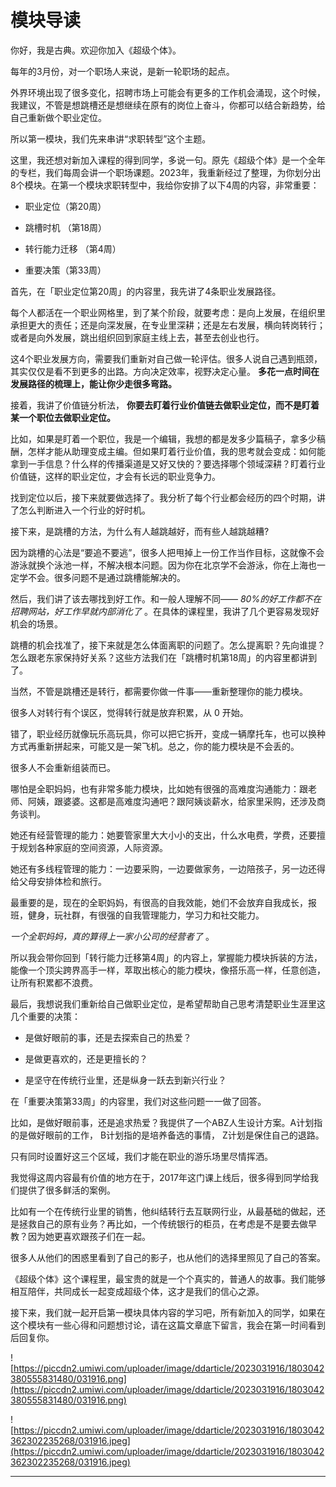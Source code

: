 # 模块导读

你好，我是古典。欢迎你加入《超级个体》。

每年的3月份，对一个职场人来说，是新一轮职场的起点。

外界环境出现了很多变化，招聘市场上可能会有更多的工作机会涌现，这个时候，我建议，不管是想跳槽还是想继续在原有的岗位上奋斗，你都可以结合新趋势，给自己重新做个职业定位。

所以第一模块，我们先来串讲“求职转型”这个主题。

这里，我还想对新加入课程的得到同学，多说一句。原先《超级个体》是一个全年的专栏，我们每周会讲一个职场课题。2023年，我重新经过了整理，为你划分出8个模块。在第一个模块求职转型中，我给你安排了以下4周的内容，非常重要：

* 职业定位（第20周）

* 跳槽时机 （第18周）

* 转行能力迁移 （第4周）

* 重要决策（第33周）

首先，在「职业定位第20周」的内容里，我先讲了4条职业发展路径。

每个人都活在一个职业网格里，到了某个阶段，就要考虑：是向上发展，在组织里承担更大的责任；还是向深发展，在专业里深耕；还是左右发展，横向转岗转行；或者是向外发展，跳出组织回到家庭主线上去，甚至去创业也行。

这4个职业发展方向，需要我们重新对自己做一轮评估。很多人说自己遇到瓶颈，其实仅仅是看不到更多的出路。方向决定效率，视野决定心量。 **多花一点时间在发展路径的梳理上，能让你少走很多弯路。**

接着，我讲了价值链分析法， **你要去盯着行业价值链去做职业定位，而不是盯着某一个职位去做职业定位。**

比如，如果是盯着一个职位，我是一个编辑，我想的都是发多少篇稿子，拿多少稿酬，怎样才能从助理变成主编。但如果盯着行业价值，我的思考就会变成：如何能拿到一手信息？什么样的传播渠道是又好又快的？要选择哪个领域深耕？盯着行业价值链，这样的职业定位，才会有长远的职业竞争力。

找到定位以后，接下来就要做选择了。我分析了每个行业都会经历的四个时期，讲了怎么判断进入一个行业的好时机。

接下来，是跳槽的方法，为什么有人越跳越好，而有些人越跳越糟?

因为跳槽的心法是“要追不要逃”，很多人把甩掉上一份工作当作目标，这就像不会游泳就换个泳池一样，不解决根本问题。因为你在北京学不会游泳，你在上海也一定学不会。很多问题不是通过跳槽能解决的。

然后，我们讲了该去哪找到好工作。和一般人理解不同—— *80%的好工作都不在招聘网站，好工作早就内部消化了* 。在具体的课程里，我讲了几个更容易发现好机会的场景。

跳槽的机会找准了，接下来就是怎么体面离职的问题了。怎么提离职？先向谁提？怎么跟老东家保持好关系？这些方法我们在「跳槽时机第18周」的内容里都讲到了。

当然，不管是跳槽还是转行，都需要你做一件事——重新整理你的能力模块。

很多人对转行有个误区，觉得转行就是放弃积累，从 0 开始。

错了，职业经历就像玩乐高玩具，你可以把它拆开，变成一辆摩托车，也可以换种方式再重新拼起来，可能又是一架飞机。总之，你的能力模块是不会丢的。

很多人不会重新组装而已。

哪怕是全职妈妈，也有非常多能力模块，比如她有很强的高难度沟通能力：跟老师、阿姨，跟婆婆。这都是高难度沟通吧？跟阿姨谈薪水，给家里采购，还涉及商务谈判。

她还有经营管理的能力：她要管家里大大小小的支出，什么水电费，学费，还要擅于规划各种家庭的空间资源，人际资源。

她还有多线程管理的能力：一边要采购，一边要做家务，一边陪孩子，另一边还得给父母安排体检和旅行。

最重要的是，现在的全职妈妈，有很高的自我效能，她们不会放弃自我成长，报班，健身，玩社群，有很强的自我管理能力，学习力和社交能力。

 *一个全职妈妈，真的算得上一家小公司的经营者了* 。

所以我会带你回到「转行能力迁移第4周」的内容上，掌握能力模块拆装的方法，能像一个顶尖跨界高手一样，萃取出核心的能力模块，像搭乐高一样，任意创造，让所有积累都不浪费。

最后，我想说我们重新给自己做职业定位，是希望帮助自己思考清楚职业生涯里这几个重要的决策：

* 是做好眼前的事，还是去探索自己的热爱？

* 是做更喜欢的，还是更擅长的？

* 是坚守在传统行业里，还是纵身一跃去到新兴行业？

在「重要决策第33周」的内容里，我们对这些问题一一做了回答。

比如，是做好眼前事，还是追求热爱？我提供了一个ABZ人生设计方案。A计划指的是做好眼前的工作， B计划指的是培养备选的事情， Z计划是保住自己的退路。

只有同时设置好这三个区域，我们才能在职业的游乐场里尽情挥洒。

我觉得这周内容最有价值的地方在于，2017年这门课上线后，很多得到同学给我们提供了很多鲜活的案例。

比如有一个在传统行业里的销售，他纠结转行去互联网行业，从最基础的做起，还是拯救自己的原有业务？再比如，一个传统银行的柜员，在考虑是不是要去做早教？因为她更喜欢跟孩子们在一起。

很多人从他们的困惑里看到了自己的影子，也从他们的选择里照见了自己的答案。

《超级个体》这个课程里，最宝贵的就是一个个真实的，普通人的故事。我们能够相互陪伴，共同成长一起变成超级个体，这才是我们的信心之源。

接下来，我们就一起开启第一模块具体内容的学习吧，所有新加入的同学，如果在这个模块有一些心得和问题想讨论，请在这篇文章底下留言，我会在第一时间看到后回复你。

![https://piccdn2.umiwi.com/uploader/image/ddarticle/2023031916/1803042380555831480/031916.png](https://piccdn2.umiwi.com/uploader/image/ddarticle/2023031916/1803042380555831480/031916.png)

![https://piccdn2.umiwi.com/uploader/image/ddarticle/2023031916/1803042362302235268/031916.jpeg](https://piccdn2.umiwi.com/uploader/image/ddarticle/2023031916/1803042362302235268/031916.jpeg)

---
